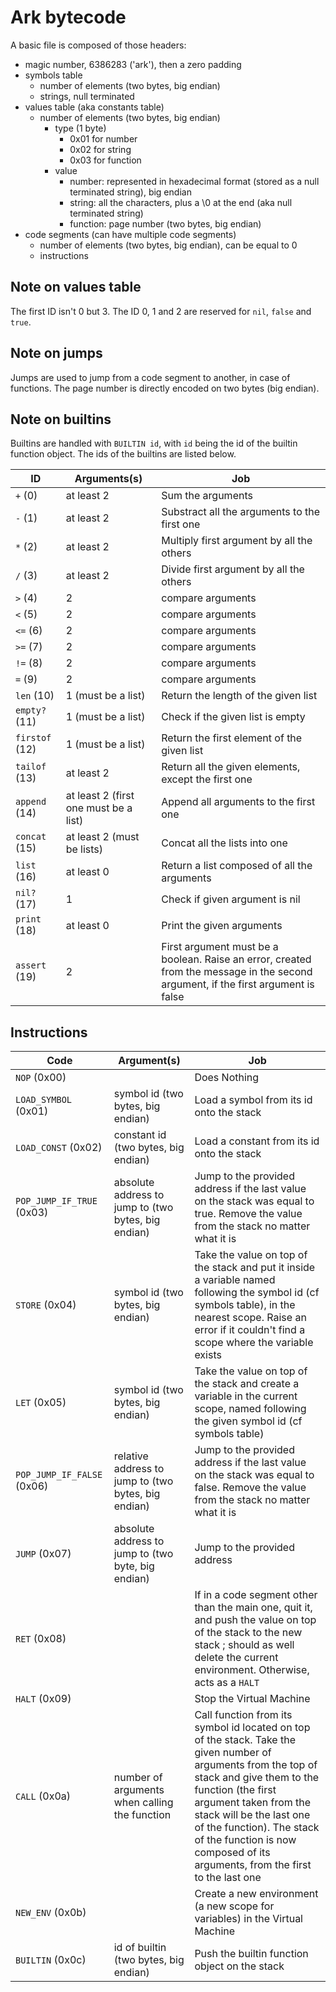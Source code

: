 # Ark bytecode

A basic file is composed of those headers:
- magic number, 6386283 ('ark'), then a zero padding
- symbols table
    - number of elements (two bytes, big endian)
    - strings, null terminated
- values table (aka constants table)
    - number of elements (two bytes, big endian)
        - type (1 byte)
            - 0x01 for number
            - 0x02 for string
            - 0x03 for function
        - value
            - number: represented in hexadecimal format (stored as a null terminated string), big endian
            - string: all the characters, plus a \0 at the end (aka null terminated string)
            - function: page number (two bytes, big endian)
- code segments (can have multiple code segments)
    - number of elements (two bytes, big endian), can be equal to 0
    - instructions

## Note on values table

The first ID isn't 0 but 3. The ID 0, 1 and 2 are reserved for `nil`, `false` and `true`.

## Note on jumps

Jumps are used to jump from a code segment to another, in case of functions. The page number is directly encoded on two bytes (big endian).

## Note on builtins

Builtins are handled with `BUILTIN id`, with `id` being the id of the builtin function object. The ids of the builtins are listed below.

| ID | Arguments(s) | Job |
| -- | ------------ | --- |
| `+` (0) | at least 2 | Sum the arguments |
| `-` (1) | at least 2 | Substract all the arguments to the first one |
| `*` (2) | at least 2 | Multiply first argument by all the others |
| `/` (3) | at least 2 | Divide first argument by all the others |
| `>` (4) | 2 | compare arguments |
| `<` (5) | 2 | compare arguments |
| `<=` (6) | 2 | compare arguments |
| `>=` (7) | 2 | compare arguments |
| `!=` (8) | 2 | compare arguments |
| `=` (9) | 2 | compare arguments |
| `len` (10) | 1 (must be a list) | Return the length of the given list |
| `empty?` (11) | 1 (must be a list) | Check if the given list is empty |
| `firstof` (12) | 1 (must be a list) | Return the first element of the given list |
| `tailof` (13) | at least 2 | Return all the given elements, except the first one |
| `append` (14) | at least 2 (first one must be a list) | Append all arguments to the first one |
| `concat` (15) | at least 2 (must be lists) | Concat all the lists into one |
| `list` (16) | at least 0 | Return a list composed of all the arguments |
| `nil?` (17) | 1 | Check if given argument is nil |
| `print` (18) | at least 0 | Print the given arguments |
| `assert` (19) | 2 | First argument must be a boolean. Raise an error, created from the message in the second argument, if the first argument is false |

## Instructions

| Code | Argument(s) | Job |
| ---- | ----------- | --- |
| `NOP` (0x00) | | Does Nothing |
| `LOAD_SYMBOL` (0x01) | symbol id (two bytes, big endian) | Load a symbol from its id onto the stack |
| `LOAD_CONST` (0x02) | constant id (two bytes, big endian) | Load a constant from its id onto the stack |
| `POP_JUMP_IF_TRUE` (0x03) | absolute address to jump to (two bytes, big endian) | Jump to the provided address if the last value on the stack was equal to true. Remove the value from the stack no matter what it is |
| `STORE` (0x04) | symbol id (two bytes, big endian) | Take the value on top of the stack and put it inside a variable named following the symbol id (cf symbols table), in the nearest scope. Raise an error if it couldn't find a scope where the variable exists |
| `LET` (0x05) | symbol id (two bytes, big endian) | Take the value on top of the stack and create a variable in the current scope, named following the given symbol id (cf symbols table) |
| `POP_JUMP_IF_FALSE` (0x06) | relative address to jump to (two bytes, big endian) | Jump to the provided address if the last value on the stack was equal to false. Remove the value from the stack no matter what it is |
| `JUMP` (0x07) | absolute address to jump to (two byte, big endian) | Jump to the provided address |
| `RET` (0x08) | | If in a code segment other than the main one, quit it, and push the value on top of the stack to the new stack ; should as well delete the current environment. Otherwise, acts as a `HALT` |
| `HALT` (0x09) | | Stop the Virtual Machine |
| `CALL` (0x0a) | number of arguments when calling the function | Call function from its symbol id located on top of the stack. Take the given number of arguments from the top of stack and give them  to the function (the first argument taken from the stack will be the last one of the function). The stack of the function is now composed of its arguments, from the first to the last one |
| `NEW_ENV` (0x0b) | | Create a new environment (a new scope for variables) in the Virtual Machine |
| `BUILTIN` (0x0c) | id of builtin (two bytes, big endian) | Push the builtin function object on the stack |